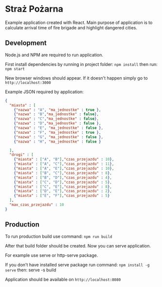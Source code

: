 # Straż Pożarna
Example application created with React. Main purpose of application is to calculate arrival time of fire brigade and highlight dangered cities.

## Development
Node.js and NPM are required to run application.

First install dependencies by running in project folder:
`npm install`
then run:
`npm start`

New browser windows should appear. If it doesn't happen simply go to `http://localhost:3000`

Example JSON required by application:
```json
{
  "miasta" : [
    {"nazwa" : "A", "ma_jednostke" : true },
    {"nazwa" : "B","ma_jednostke" : false},
    {"nazwa" : "C","ma_jednostke" : false},
    {"nazwa" : "D","ma_jednostke" : false },
    {"nazwa" : "E", "ma_jednostke" : false },
    {"nazwa" : "F", "ma_jednostke" : true },
    {"nazwa" : "G", "ma_jednostke" : false },
    {"nazwa" : "H", "ma_jednostke" : false }

  ],
  "drogi" : [
    {"miasta" : ["A", "B"],"czas_przejazdu" : 10},
    {"miasta" : ["A", "C"],"czas_przejazdu" : 11},
    {"miasta" : ["A", "E"],"czas_przejazdu" : 10},
    {"miasta" : ["B", "C"],"czas_przejazdu" : 8},
    {"miasta" : ["B", "D"],"czas_przejazdu" : 4},
    {"miasta" : ["C", "D"],"czas_przejazdu" : 5},
    {"miasta" : ["C", "E"],"czas_przejazdu" : 8},
    {"miasta" : ["D", "E"],"czas_przejazdu" : 2},
    {"miasta" : ["E", "F"],"czas_przejazdu" : 5}
  ],
  "max_czas_przejazdu" : 10
}
```

## Production

To run production build use command:
`npm run build`

After that build folder should be created. Now you can serve application.

For example use serve or http-serve package.

If you don't have installed serve package run command:
`npm install -g serve`
then:
serve -s build

Application should be available on `http://localhost:8080`
